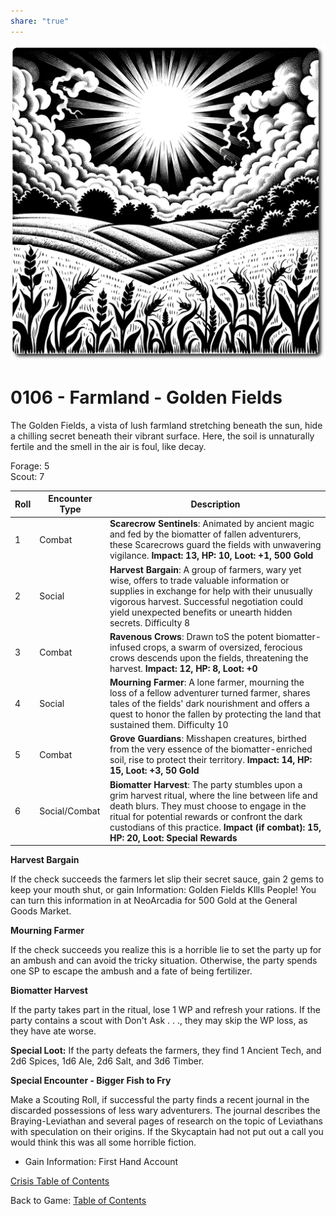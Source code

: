 ```yaml
---
share: "true"
---
```


![golden-fields](../../../golden-fields.png)  
# 0106 - Farmland -  Golden Fields  
  
The Golden Fields, a vista of lush farmland stretching beneath the sun, hide a chilling secret beneath their vibrant surface. Here, the soil is unnaturally fertile and the smell in the air is foul, like decay.  
  
Forage: 5  
Scout: 7  
  
| Roll | Encounter Type | Description |  
| ---- | -------------- | ----------- |  
| 1    | Combat | **Scarecrow Sentinels**: Animated by ancient magic and fed by the biomatter of fallen adventurers, these Scarecrows guard the fields with unwavering vigilance. **Impact: 13, HP: 10, Loot: +1, 500 Gold** |  
| 2    | Social | **Harvest Bargain**: A group of farmers, wary yet wise, offers to trade valuable information or supplies in exchange for help with their unusually vigorous harvest. Successful negotiation could yield unexpected benefits or unearth hidden secrets. Difficulty 8 |  
| 3    | Combat | **Ravenous Crows**: Drawn toS the potent biomatter-infused crops, a swarm of oversized, ferocious crows descends upon the fields, threatening the harvest. **Impact: 12, HP: 8, Loot: +0** |  
| 4    | Social | **Mourning Farmer**: A lone farmer, mourning the loss of a fellow adventurer turned farmer, shares tales of the fields' dark nourishment and offers a quest to honor the fallen by protecting the land that sustained them. Difficulty 10 |  
| 5    | Combat | **Grove Guardians**: Misshapen creatures, birthed from the very essence of the biomatter-enriched soil, rise to protect their territory. **Impact: 14, HP: 15, Loot: +3, 50 Gold** |  
| 6    | Social/Combat | **Biomatter Harvest**: The party stumbles upon a grim harvest ritual, where the line between life and death blurs. They must choose to engage in the ritual for potential rewards or confront the dark custodians of this practice. **Impact (if combat): 15, HP: 20, Loot: Special Rewards** |  
  
**Harvest Bargain**  
  
If the check succeeds the farmers let slip their secret sauce, gain 2 gems to keep your mouth shut, or gain Information: Golden Fields KIlls People! You can turn this information in at NeoArcadia for 500 Gold at the General Goods Market.  
  
**Mourning Farmer**  
  
If the check succeeds you realize this is a horrible lie to set the party up for an ambush and can avoid the tricky situation. Otherwise, the party spends one SP to escape the ambush and a fate of being fertilizer.  
  
**Biomatter Harvest**  
  
If the party takes part in the ritual, lose 1 WP and refresh your rations. If the party contains a scout with Don't Ask . . ., they may skip the WP loss, as they have ate worse.  
  
**Special Loot:** If the party defeats the farmers, they find 1 Ancient Tech, and 2d6 Spices, 1d6 Ale, 2d6 Salt, and 3d6 Timber.  
  
**Special Encounter - Bigger Fish to Fry**  
  
Make a Scouting Roll, if successful the party finds a recent journal in the discarded possessions of less wary adventurers. The journal describes the Braying-Leviathan and several pages of research on the topic of Leviathans with speculation on their origins. If the Skycaptain had not put out a call you would think this was all some horrible fiction.  
  
- Gain Information: First Hand Account  
  
[Crisis Table of Contents](../Table-of-Contents.html)  
  
Back to Game: [Table of Contents](../../../Table-of-Contents.html)